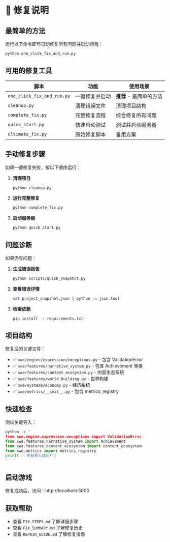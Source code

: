 # 🔧 修复说明

## 最简单的方法

运行以下命令即可自动修复所有问题并启动游戏：

```bash
python one_click_fix_and_run.py
```

## 可用的修复工具

| 脚本 | 功能 | 使用场景 |
|------|------|----------|
| `one_click_fix_and_run.py` | 一键修复并启动 | **推荐** - 最简单的方法 |
| `cleanup.py` | 清理错误文件 | 清理项目结构 |
| `complete_fix.py` | 完整修复流程 | 综合修复所有问题 |
| `quick_start.py` | 快速启动测试 | 测试并启动服务器 |
| `ultimate_fix.py` | 原始修复脚本 | 备用方案 |

## 手动修复步骤

如果一键修复失败，按以下顺序运行：

1. **清理项目**
   ```bash
   python cleanup.py
   ```

2. **运行完整修复**
   ```bash
   python complete_fix.py
   ```

3. **启动服务器**
   ```bash
   python quick_start.py
   ```

## 问题诊断

如果仍有问题：

1. **生成错误报告**
   ```bash
   python scripts/quick_snapshot.py
   ```

2. **查看错误详情**
   ```bash
   cat project_snapshot.json | python -m json.tool
   ```

3. **检查依赖**
   ```bash
   pip install -r requirements.txt
   ```

## 项目结构

修复后的关键文件：
- ✅ `xwe/engine/expression/exceptions.py` - 包含 ValidationError
- ✅ `xwe/features/narrative_system.py` - 包含 Achievement 等类
- ✅ `xwe/features/content_ecosystem.py` - 内容生态系统
- ✅ `xwe/features/world_building.py` - 世界构建
- ✅ `xwe/systems/economy.py` - 经济系统
- ✅ `xwe/metrics/__init__.py` - 包含 metrics_registry

## 快速检查

测试关键导入：

```python
python -c "
from xwe.engine.expression.exceptions import ValidationError
from xwe.features.narrative_system import Achievement
from xwe.features.content_ecosystem import content_ecosystem
from xwe.metrics import metrics_registry
print('✅ 所有导入成功!')
"
```

## 启动游戏

修复成功后，访问：http://localhost:5000

## 获取帮助

- 查看 `FIX_STEPS.md` 了解详细步骤
- 查看 `FIX_SUMMARY.md` 了解修复历史
- 查看 `REPAIR_GUIDE.md` 了解修复指南
